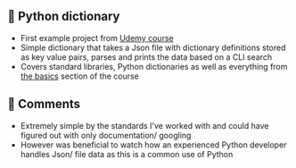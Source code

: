 ## 🐍 Python dictionary

- First example project from [Udemy course](https://www.udemy.com/course/the-python-mega-course/)
- Simple dictionary that takes a Json file with dictionary definitions stored as key value pairs, parses and prints the data based on a CLI search
- Covers standard libraries, Python dictionaries as well as everything from [the basics](https://github.com/MattDawson2020/Python-basics) section of the course


## 📓 Comments

- Extremely simple by the standards I've worked with and could have figured out with only documentation/ googling
- However was beneficial to watch how an experienced Python developer handles Json/ file data as this is a common use of Python

